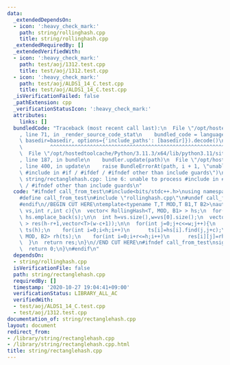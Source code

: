 ```yaml
---
data:
  _extendedDependsOn:
  - icon: ':heavy_check_mark:'
    path: string/rollinghash.cpp
    title: string/rollinghash.cpp
  _extendedRequiredBy: []
  _extendedVerifiedWith:
  - icon: ':heavy_check_mark:'
    path: test/aoj/1312.test.cpp
    title: test/aoj/1312.test.cpp
  - icon: ':heavy_check_mark:'
    path: test/aoj/ALDS1_14_C.test.cpp
    title: test/aoj/ALDS1_14_C.test.cpp
  _isVerificationFailed: false
  _pathExtension: cpp
  _verificationStatusIcon: ':heavy_check_mark:'
  attributes:
    links: []
  bundledCode: "Traceback (most recent call last):\n  File \"/opt/hostedtoolcache/Python/3.11.3/x64/lib/python3.11/site-packages/onlinejudge_verify/documentation/build.py\"\
    , line 71, in _render_source_code_stat\n    bundled_code = language.bundle(stat.path,\
    \ basedir=basedir, options={'include_paths': [basedir]}).decode()\n          \
    \         ^^^^^^^^^^^^^^^^^^^^^^^^^^^^^^^^^^^^^^^^^^^^^^^^^^^^^^^^^^^^^^^^^^^^^^^^^^^^^^^^^\n\
    \  File \"/opt/hostedtoolcache/Python/3.11.3/x64/lib/python3.11/site-packages/onlinejudge_verify/languages/cplusplus.py\"\
    , line 187, in bundle\n    bundler.update(path)\n  File \"/opt/hostedtoolcache/Python/3.11.3/x64/lib/python3.11/site-packages/onlinejudge_verify/languages/cplusplus_bundle.py\"\
    , line 400, in update\n    raise BundleErrorAt(path, i + 1, \"unable to process\
    \ #include in #if / #ifdef / #ifndef other than include guards\")\nonlinejudge_verify.languages.cplusplus_bundle.BundleErrorAt:\
    \ string/rectanglehash.cpp: line 6: unable to process #include in #if / #ifdef\
    \ / #ifndef other than include guards\n"
  code: "#ifndef call_from_test\n#include<bits/stdc++.h>\nusing namespace std;\n\n\
    #define call_from_test\n#include \"rollinghash.cpp\"\n#undef call_from_test\n\n\
    #endif\n//BEGIN CUT HERE\ntemplate<typename T,T MOD,T B1,T B2>\nauto rectangle_hash(vector<string>\
    \ vs,int r,int c){\n  vector< RollingHash<T, MOD, B1> > hs;\n  for(string s:vs)\
    \ hs.emplace_back(s);\n\n  int h=vs.size(),w=vs[0].size();\n  vector< vector<T>\
    \ > res(h-r+1,vector<T>(w-c+1));\n\n  for(int j=0;j+c<=w;j++){\n    vector<T>\
    \ ts(h);\n    for(int i=0;i<h;i++)\n      ts[i]=hs[i].find(j,j+c);\n\n    RollingHash<T,\
    \ MOD, B2> rh(ts);\n    for(int i=0;i+r<=h;i++)\n      res[i][j]=rh.find(i,i+r);\n\
    \  }\n  return res;\n}\n//END CUT HERE\n#ifndef call_from_test\nsigned main(){\n\
    \  return 0;\n}\n#endif\n"
  dependsOn:
  - string/rollinghash.cpp
  isVerificationFile: false
  path: string/rectanglehash.cpp
  requiredBy: []
  timestamp: '2020-10-27 19:04:41+09:00'
  verificationStatus: LIBRARY_ALL_AC
  verifiedWith:
  - test/aoj/ALDS1_14_C.test.cpp
  - test/aoj/1312.test.cpp
documentation_of: string/rectanglehash.cpp
layout: document
redirect_from:
- /library/string/rectanglehash.cpp
- /library/string/rectanglehash.cpp.html
title: string/rectanglehash.cpp
---
```

